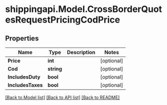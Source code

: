 
# shippingapi.Model.CrossBorderQuotesRequestPricingCodPrice

## Properties

Name | Type | Description | Notes
------------ | ------------- | ------------- | -------------
**Price** | **int** |  | [optional] 
**Cod** | **string** |  | [optional] 
**IncludesDuty** | **bool** |  | [optional] 
**IncludesTaxes** | **bool** |  | [optional] 

[[Back to Model list]](../README.md#documentation-for-models)
[[Back to API list]](../README.md#documentation-for-api-endpoints)
[[Back to README]](../README.md)

